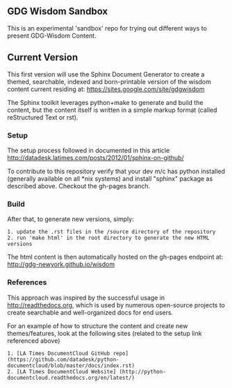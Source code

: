 ## GDG Wisdom Sandbox
This is an experimental 'sandbox' repo for trying out different ways to present GDG-Wisdom Content.


## Current Version
This first version will use the Sphinx Document Generator to create a themed, searchable, indexed and 
born-printable version of the wisdom content current residing at:
https://sites.google.com/site/gdgwisdom

The Sphinx toolkit leverages python+make to generate and build the content, but the content itself 
is written in a simple markup format (called reStructured Text or rst). 

### Setup
The setup process followed in documented in this article
    http://datadesk.latimes.com/posts/2012/01/sphinx-on-github/
    
To contribute to this repository verify that your dev m/c has python installed (generally available 
on all *nix systems) and install "sphinx" package as described above. Checkout the gh-pages branch.

### Build
After that, to generate new versions, simply:

    1. update the .rst files in the /source directory of the repository
    2. run 'make html' in the root directory to generate the new HTML versions

The html content is then automatically hosted on the gh-pages endpoint at:
http://gdg-newyork.github.io/wisdom

### References
This approach was inspired by the successful usage in http://readthedocs.org, which is used 
by numerous open-source projects to create searchable and well-organized docs for end users.

For an example of how to structure the content and create new themes/features, look at the 
following sites (related to the setup link referenced above)

    1. [LA Times DocumentCloud GitHub repo] (https://github.com/datadesk/python-documentcloud/blob/master/docs/index.rst)
    2. [LA Times DocumentCloud Website] (http://python-documentcloud.readthedocs.org/en/latest/)
